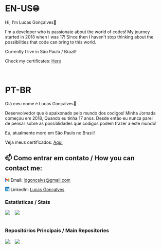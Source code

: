 


# EN-US🌐
Hi, I'm Lucas Gonçalves👋

I'm a developer who is passionate about the world of codes! My journey started in 2018 when I was 17!
Since then I haven't stop thinking about the possibilities that code can bring to this world. 


Currently I live in São Paulo / Brazil!

Check my certificates: <a href="https://github.com/L-Goncalves/L-Goncalves/tree/main/courses-certificates">Here</a>

<br/>

# PT-BR

Olá meu nome é Lucas Gonçalves👋

Desenvolvedor que é apaixonado pelo mundo dos codigos! Minha Jornada começou em 2018, Quando eu tinha 17 anos.
Desde então eu nunca parei de pensar sobre as possiblidades que codigos podem trazer a este mundo!

Eu, atualmente moro em São Paulo no Brasil!

Veja meus certificados: <a href="https://github.com/L-Goncalves/L-Goncalves/tree/main/courses-certificates">Aqui</a>

## 📫 Como entrar em contato / How you can contact me:
<img src="./public/gmail-logo.png" width="14"> Email: ldgoncalvs@gmail.com
    
<img src="./public/174857.png" width="14"> LinkedIn: [Lucas Gonçalves](https://www.linkedin.com/in/l-goncalves12/)
### Estatisticas / Stats


<div>
    <img height="215em"  align=top src="https://github-readme-stats.vercel.app/api/top-langs/?username=L-Goncalves&theme=radical&show_icons=true&layout=compact"/>
    &nbsp;&nbsp;
    <img height="212em"  align=top src="https://github-readme-stats.vercel.app/api?username=L-Goncalves&theme=radical&show_icons=true"/>
<div>
<br/>


    
### Repositórios Principais / Main Repositories
<a href="https://github.com/L-Goncalves/study-NodeJS">
  <img height="150em" align="center" src="https://github-readme-stats.vercel.app/api/pin/?username=L-Goncalves&repo=study-NodeJS&theme=radical&show_icons=true"/>
</a>
        &nbsp;&nbsp;
<a href="https://github.com/L-Goncalves/study-React">
  <img  height="150em" align="center" src="https://github-readme-stats.vercel.app/api/pin/?username=L-Goncalves&repo=study-React&theme=radical&show_icons=true"/>
</a>

     

